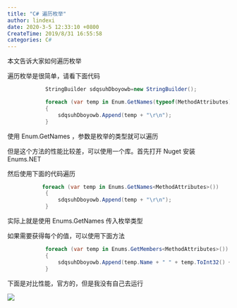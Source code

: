 ```yaml
---
title: "C# 遍历枚举"
author: lindexi
date: 2020-3-5 12:33:10 +0800
CreateTime: 2019/8/31 16:55:58
categories: C#
---
```


本文告诉大家如何遍历枚举

<!--more-->


<!-- CreateTime:2019/8/31 16:55:58 -->


遍历枚举是很简单，请看下面代码

```csharp
            StringBuilder sdqsuhDboyowb=new StringBuilder();

            foreach (var temp in Enum.GetNames(typeof(MethodAttributes)))
            {
                sdqsuhDboyowb.Append(temp + "\r\n");
            }
```

使用 Enum.GetNames ，参数是枚举的类型就可以遍历

但是这个方法的性能比较差，可以使用一个库。首先打开 Nuget 安装 Enums.NET

然后使用下面的代码遍历

```csharp
           foreach (var temp in Enums.GetNames<MethodAttributes>())
            {
                sdqsuhDboyowb.Append(temp + "\r\n");
            }
```

实际上就是使用 Enums.GetNames 传入枚举类型

如果需要获得每个的值，可以使用下面方法

```csharp
            foreach (var temp in Enums.GetMembers<MethodAttributes>())
            {
                sdqsuhDboyowb.Append(temp.Name + " " + temp.ToInt32() + "\r\n");
            }
```

下面是对比性能，官方的，但是我没有自己去运行

![](http://image.acmx.xyz/65fb6078-c169-4ce3-cdd9-e35752d07be0%2F2018313204944.jpg)

